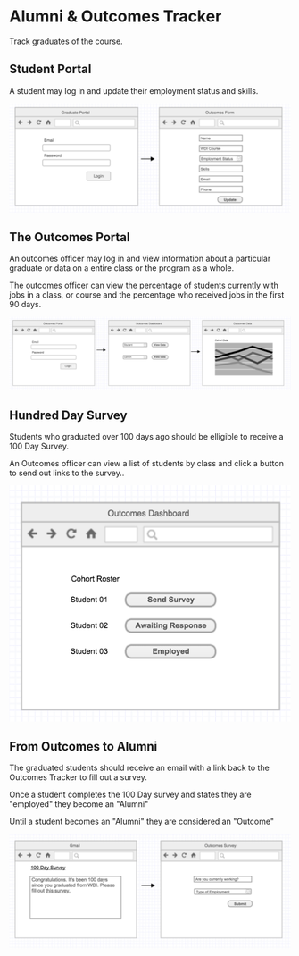 # Alumni & Outcomes Tracker

Track graduates of the course.

## Student Portal

A student may log in and update their employment status and skills.

![:image](diagrams_v2/outcomes_01.png)

## The Outcomes Portal

An outcomes officer may log in and view information about a particular graduate or data on a entire class or the program as a whole.

The outcomes officer can view the percentage of students currently with jobs in a class, or course and the percentage who received jobs in the first 90 days.

![:image](diagrams_v2/outcomes_02.png)

## Hundred Day Survey

Students who graduated over 100 days ago should be elligible to receive a 100 Day Survey.

An Outcomes officer can view a list of students by class and click a button to send out links to the survey..

![:image](diagrams_v2/outcomes_03.png)

## From Outcomes to Alumni

The graduated students should receive an email with a link back to the Outcomes Tracker to fill out a survey.

Once a student completes the 100 Day survey and states they are "employed" they become an "Alumni"

Until a student becomes an "Alumni" they are considered an "Outcome"

![:image](diagrams_v2/outcomes_04.png)
